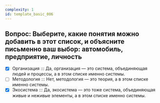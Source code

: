 ```yaml
---
complexity: 1
id: template_basic_006
---
```

## Вопрос: Выберите, какие понятия можно добавить в этот список, и объясните письменно ваш выбор: автомобиль, предприятие, личность

- [x] Организация  ::: Да, организация — это система, объединяющая людей и процессы, а в этом списке именно системы.  
- [ ] Методология  ::: Нет, методология — это теория, а в этом списке именно системы.  
- [x] Экосистема  ::: Да, экосистема — это тоже система, объединяющая живые и неживые элементы, а в этом списке именно системы.
